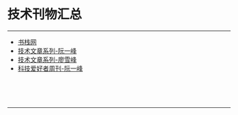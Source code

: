 # 技术刊物汇总

---

* [书栈网](https://www.bookstack.cn/)
* [技术文章系列-阮一峰](https://www.ruanyifeng.com/blog/)
* [技术文章系列-廖雪峰](https://www.liaoxuefeng.com/category/895882450960192)
* [科技爱好者周刊-阮一峰](https://github.com/ruanyf/weekly)



<br/><br/><br/>

---

